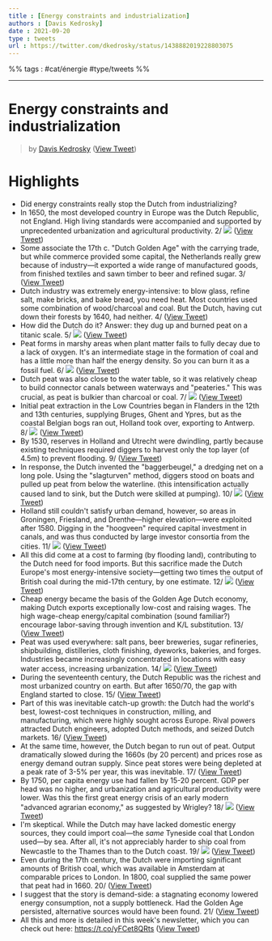```yaml
---
title : [Energy constraints and industrialization]
authors : [Davis Kedrosky]
date : 2021-09-20
type : tweets
url : https://twitter.com/dkedrosky/status/1438882019228803075
---
```


%% tags : #cat/énergie #type/tweets %%

---
Energy constraints and industrialization
===
> by [Davis Kedrosky](https://twitter.com/dkedrosky)
> ([View Tweet](https://twitter.com/dkedrosky/status/1438882024425603073))

# Highlights
- Did energy constraints really stop the Dutch from industrializing? 
- In 1650, the most developed country in Europe was the Dutch Republic, not England. High living standards were accompanied and supported by unprecedented urbanization and agricultural productivity. 2/ 
  ![](https://pbs.twimg.com/media/E_fvk3DVkAUMEMU.png) ([View Tweet](https://twitter.com/dkedrosky/status/1438882024425603073))
- Some associate the 17th c. "Dutch Golden Age" with the carrying trade, but while commerce provided some capital, the Netherlands really grew because of industry—it exported a wide range of manufactured goods, from finished textiles and sawn timber to beer and refined sugar. 3/ ([View Tweet](https://twitter.com/dkedrosky/status/1438882026455662592))
- Dutch industry was extremely energy-intensive: to blow glass, refine salt, make bricks, and bake bread, you need heat. Most countries used some combination of wood/charcoal and coal. But the Dutch, having cut down their forests by 1640, had neither. 4/ ([View Tweet](https://twitter.com/dkedrosky/status/1438882027743236099))
- How did the Dutch do it? Answer: they dug up and burned peat on a titanic scale. 5/ 
  ![](https://pbs.twimg.com/media/E_fvlQtUcAMNUFB.jpg) ([View Tweet](https://twitter.com/dkedrosky/status/1438882030939357192))
- Peat forms in marshy areas when plant matter fails to fully decay due to a lack of oxygen. It's an intermediate stage in the formation of coal and has a little more than half the energy density. So you can burn it as a fossil fuel. 6/ 
  ![](https://pbs.twimg.com/media/E_fvlexVEAk9uO_.png) ([View Tweet](https://twitter.com/dkedrosky/status/1438882035091718166))
- Dutch peat was also close to the water table, so it was relatively cheap to build connector canals between waterways and "peateries." This was crucial, as peat is bulkier than charcoal or coal. 7/ 
  ![](https://pbs.twimg.com/media/E_fvlwYVEAEFHHA.jpg) ([View Tweet](https://twitter.com/dkedrosky/status/1438882039575367680))
- Initial peat extraction in the Low Countries began in Flanders in the 12th and 13th centuries, supplying Bruges, Ghent and Ypres, but as the coastal Belgian bogs ran out, Holland took over, exporting to Antwerp. 8/ 
  ![](https://pbs.twimg.com/media/E_fvl-fVIAA9yJv.jpg) ([View Tweet](https://twitter.com/dkedrosky/status/1438882043773865990))
- By 1530, reserves in Holland and Utrecht were dwindling, partly because existing techniques required diggers to harvest only the top layer (of 4.5m) to prevent flooding. 9/ ([View Tweet](https://twitter.com/dkedrosky/status/1438882045137063939))
- In response, the Dutch invented the "baggerbeugel," a dredging net on a long pole. Using the "slagturven" method, diggers stood on boats and pulled up peat from below the waterline. (this intensification actually caused land to sink, but the Dutch were skilled at pumping). 10/ 
  ![](https://pbs.twimg.com/media/E_fvmRjUUAEoRp1.jpg) ([View Tweet](https://twitter.com/dkedrosky/status/1438882048492531716))
- Holland still couldn't satisfy urban demand, however, so areas in Groningen, Friesland, and Drenthe—higher elevation—were exploited after 1580. Digging in the "hoogveen" required capital investment in canals, and was thus conducted by large investor consortia from the cities. 11/ 
  ![](https://pbs.twimg.com/media/E_fvmiuVIAcXJ7b.jpg) ([View Tweet](https://twitter.com/dkedrosky/status/1438882053211115526))
- All this did come at a cost to farming (by flooding land), contributing to the Dutch need for food imports. But this sacrifice made the Dutch Europe's most energy-intensive society—getting two times the output of British coal during the mid-17th century, by one estimate. 12/ 
  ![](https://pbs.twimg.com/media/E_fvmw-VEAAQNtW.png) ([View Tweet](https://twitter.com/dkedrosky/status/1438882056814022660))
- Cheap energy became the basis of the Golden Age Dutch economy, making Dutch exports exceptionally low-cost and raising wages. The high wage-cheap energy/capital combination (sound familiar?) encourage labor-saving through invention and K/L substitution. 13/ ([View Tweet](https://twitter.com/dkedrosky/status/1438882058332348420))
- Peat was used everywhere: salt pans, beer breweries, sugar refineries, shipbuilding, distilleries, cloth finishing, dyeworks, bakeries, and forges. Industries became increasingly concentrated in locations with easy water access, increasing urbanization. 14/ 
  ![](https://pbs.twimg.com/media/E_fvnD6VkAU5mBq.jpg) ([View Tweet](https://twitter.com/dkedrosky/status/1438882061729742849))
- During the seventeenth century, the Dutch Republic was the richest and most urbanized country on earth. But after 1650/70, the gap with England started to close. 15/ ([View Tweet](https://twitter.com/dkedrosky/status/1438882063256473604))
- Part of this was inevitable catch-up growth: the Dutch had the world's best, lowest-cost techniques in construction, milling, and manufacturing, which were highly sought across Europe. Rival powers attracted Dutch engineers, adopted Dutch methods, and seized Dutch markets. 16/ ([View Tweet](https://twitter.com/dkedrosky/status/1438882064351199234))
- At the same time, however, the Dutch began to run out of peat. Output dramatically slowed during the 1660s (by 20 percent) and prices rose as energy demand outran supply. Since peat stores were being depleted at a peak rate of 3-5% per year, this was inevitable. 17/ ([View Tweet](https://twitter.com/dkedrosky/status/1438882065580134412))
- By 1750, per capita energy use had fallen by 15-20 percent. GDP per head was no higher, and urbanization and agricultural productivity were lower. Was this the first great energy crisis of an early modern "advanced agrarian economy," as suggested by Wrigley? 18/ 
  ![](https://pbs.twimg.com/media/E_fvneEUYAAw3F2.jpg) ([View Tweet](https://twitter.com/dkedrosky/status/1438882069162070022))
- I'm skeptical. While the Dutch may have lacked domestic energy sources, they could import coal—the *same* Tyneside coal that London used—by sea. After all, it's not appreciably harder to ship coal from Newcastle to the Thames than to the Dutch coast. 19/ 
  ![](https://pbs.twimg.com/media/E_fvnsgUUAYfADi.jpg) ([View Tweet](https://twitter.com/dkedrosky/status/1438882072874008580))
- Even during the 17th century, the Dutch were importing significant amounts of British coal, which was available in Amsterdam at comparable prices to London. In 1800, coal supplied the same power that peat had in 1660. 20/ ([View Tweet](https://twitter.com/dkedrosky/status/1438882074522390537))
- I suggest that the story is demand-side: a stagnating economy lowered energy consumption, not a supply bottleneck. Had the Golden Age persisted, alternative sources would have been found. 21/ ([View Tweet](https://twitter.com/dkedrosky/status/1438882075675820037))
- All this and more is detailed in this week's newsletter, which you can check out here: https://t.co/yFCet8QRts ([View Tweet](https://twitter.com/dkedrosky/status/1438883014096785416))
